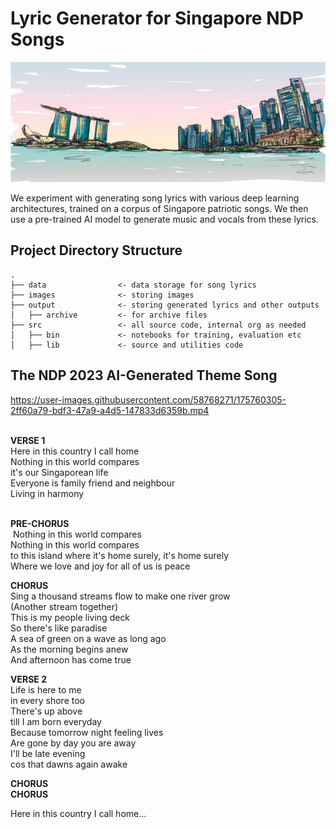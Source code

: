# Lyric Generator for Singapore NDP Songs

<p align="center">
  <img src="images/singapore_background.jpg">
</p>

We experiment with generating song lyrics with various deep learning architectures, trained on a corpus of Singapore patriotic songs. We then use a pre-trained AI model to generate music and vocals from these lyrics.

## Project Directory Structure

```
.
├── data                <- data storage for song lyrics
├── images              <- storing images
├── output              <- storing generated lyrics and other outputs
│   ├── archive         <- for archive files
├── src                 <- all source code, internal org as needed
│   ├── bin             <- notebooks for training, evaluation etc
│   ├── lib             <- source and utilities code
```

## The NDP 2023 AI-Generated Theme Song 

https://user-images.githubusercontent.com/58768271/175760305-2ff60a79-bdf3-47a9-a4d5-147833d6359b.mp4

<br>
<b>VERSE 1​</b> <br>
Here in this country I call home​ <br>
Nothing in this world compares​ <br>
it's our Singaporean life​ <br>
Everyone is family friend and neighbour​ <br>
Living in harmony​ <br><br>

<b>PRE-CHORUS</b> <br>​
Nothing in this world compares​ <br>
Nothing in this world compares​ <br>
to this island where it's home surely, it's home surely​ <br>
Where we love and joy for all of us​ is peace​ <br>

<b>CHORUS​</b> <br>
Sing a thousand streams flow to make one river grow​ <br>
(Another stream together)​ <br>
This is my people living deck​ <br>
So there's like paradise​ <br>
A sea of green on a wave as long ago​ <br>
As the morning begins anew​ <br>
And afternoon has come true​ <br>

<b>VERSE 2</b>​ <br>
Life is here to me​ <br>
in every shore too​ <br>
There's up above​ <br>
till I am born everyday​ <br>
Because tomorrow night feeling lives​ <br>
Are gone by day you are away​ <br>
I'll be late evening​ <br>
cos that dawns again awake 

<b>CHORUS</b> <br>
<b>CHORUS</b> <br>

Here in this country I call home...​
